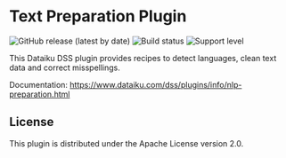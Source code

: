 # Text Preparation Plugin

![GitHub release (latest by date)](https://img.shields.io/github/v/release/dataiku/dss-plugin-nlp-preparation) ![Build status](https://img.shields.io/badge/build-passing-brightgreen) ![Support level](https://img.shields.io/badge/support-Tier%202-yellowgreen)

This Dataiku DSS plugin provides recipes to detect languages, clean text data and correct misspellings.

Documentation: https://www.dataiku.com/dss/plugins/info/nlp-preparation.html

## License

This plugin is distributed under the Apache License version 2.0.

